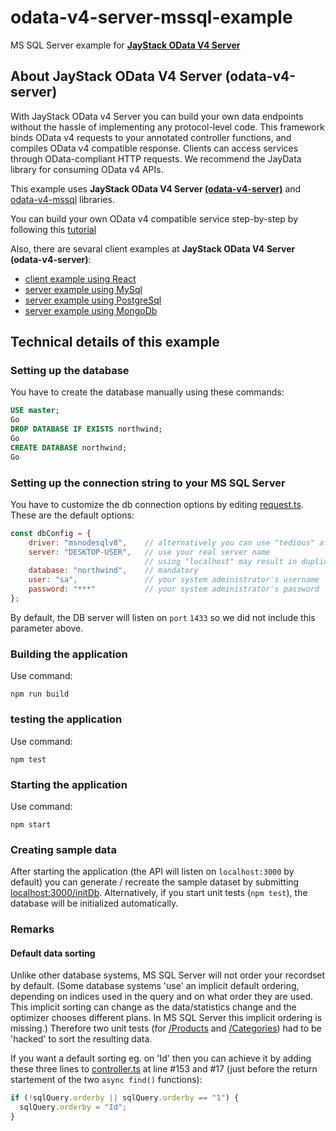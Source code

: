 # odata-v4-server-mssql-example
MS SQL Server example for **[JayStack OData V4 Server](http://jaydata.org/jaystack-odata-v4-server)**

## About JayStack OData V4 Server (odata-v4-server)
With JayStack OData v4 Server you can build your own data endpoints without the hassle of implementing any protocol-level code. This framework binds OData v4 requests to your annotated controller functions, and compiles OData v4 compatible response. Clients can access services through OData-compliant HTTP requests. We recommend the JayData library for consuming OData v4 APIs.

This example uses **JayStack OData V4 Server [(odata-v4-server)](http://jaydata.org/jaystack-odata-v4-server)** and [odata-v4-mssql](https://github.com/jaystack/odata-v4-mssql) libraries.

You can build your own OData v4 compatible service step-by-step by following this [tutorial](http://jaydata.org/blog/jaystack-odata-v4-server-with-mongodb-tutorial)

Also, there are sevaral client examples at **JayStack OData V4 Server (odata-v4-server)**:
- [client example using React](https://github.com/jaystack/odata-v4-server-react-client-example)
- [server example using MySql](https://github.com/jaystack/odata-v4-mysql-example)
- [server example using PostgreSql](https://github.com/jaystack/odata-v4-server-pgsql-example)
- [server example using MongoDb](https://github.com/jaystack/odata-v4-server-mongodb-example)

## Technical details of this example
### Setting up the database
You have to create the database manually using these commands:
```SQL
USE master;
Go
DROP DATABASE IF EXISTS northwind;
Go
CREATE DATABASE northwind;
Go
```

### Setting up the connection string to your MS SQL Server
You have to customize the db connection options
by editing [request.ts](https://github.com/jaystack/odata-v4-server-mssql-example/blob/master/src/request.ts#L3-L9).
These are the default options:
```js
const dbConfig = {
    driver: "msnodesqlv8",    // alternatively you can use "tedious" after installing it by 'npm i tedious'
    server: "DESKTOP-USER",   // use your real server name
                              // using "localhost" may result in duplicate rows in the recordset
    database: "northwind",    // mandatory
    user: "sa",               // your system administrator's username
    password: "***"           // your system administrator's password
};
```
By default, the DB server will listen on `port` `1433` so we did not include this parameter above.


### Building the application
Use command:
```
npm run build
```

### testing the application
Use command:
```
npm test
```

### Starting the application
Use command:
```
npm start
```

### Creating sample data
After starting the application (the API will listen on `localhost:3000` by default) you can generate / recreate the sample dataset
by submitting [localhost:3000/initDb](http://localhost:3000/initDb).
Alternatively, if you start unit tests (`npm test`), the database will be initialized automatically.

### Remarks
#### Default data sorting
Unlike other database systems, MS SQL Server will not order your recordset by default.
(Some database systems 'use' an implicit default ordering, depending on indices used in the query and on what order they are used.
This implicit sorting can change as the data/statistics change and the optimizer chooses different plans. In MS SQL Server this implicit ordering is missing.)
Therefore two unit tests
(for [/Products](localhost:3000/Products) and [/Categories](localhost:3000/Categories)) had to be 'hacked' to sort the resulting data.

If you want a default sorting eg. on 'Id' then you can achieve it
by adding these three lines to [controller.ts](https://github.com/jaystack/odata-v4-server-mssql-example/blob/master/src/controller.ts)
at line #153 and #17 (just before the return startement of the two `async find()` functions):
```js
if (!sqlQuery.orderby || sqlQuery.orderby == "1") {
  sqlQuery.orderby = "Id";
}
```
